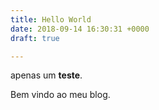 ```yaml
---
title: Hello World
date: 2018-09-14 16:30:31 +0000
draft: true

---
```

apenas um **teste**.

Bem vindo ao meu blog. 